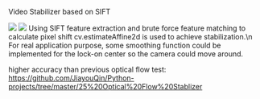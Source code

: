 Video Stabilizer based on SIFT

![](https://github.com/JiayouQin/Python-projects/blob/master/28%20SIFT%20Stablizer/Sift%20Stablizer.gif?raw=true)
![](https://github.com/JiayouQin/Python-projects/blob/master/28%20SIFT%20Stablizer/psc.gif?raw=true)
Using SIFT feature extraction and brute force feature matching to calculate pixel shift
cv.estimateAffine2d is used to achieve stabilization.\n
For real application purpose, some smoothing function could be implemented for the lock-on center so the camera could move around.

higher accuracy than previous optical flow test:
https://github.com/JiayouQin/Python-projects/tree/master/25%20Optical%20Flow%20Stablizer
